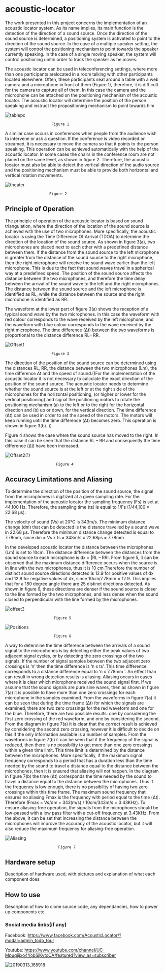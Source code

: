 # acoustic-locator

The work presented in this project concerns the implementation of an acoustic locator system. As its name implies, its main function is the detection of the direction of a sound source. Once the direction of the sound source is determined, a positioning system is activated to point to the direction of the sound source. In the case of a multiple speaker setting, the system will control the positioning mechanism to point towards the speaker currently speaking. In the case of a single moving speaker, the system will control positioning unitin order to track the speaker as he moves. 

The acoustic locator can be used in teleconferencing settings, where more than one participants arelocated in a room talking with other participants located elsewhere. Often, these participants seat around a table with a web camera and a microphone in front of them (Figure 1), therefore, it is difficult for the camera to capture all of them. In this case the camera and the microphone can be attached on the positioning mechanism of the acoustic locator. The acoustic locator will determine the position of the person speaking and instruct the propositioning mechanism to point towards him. 

![tablepc](https://user-images.githubusercontent.com/45922282/56137082-b81dac00-5f9c-11e9-8559-82c04bebfaf5.jpg)

                         Figure 1

A similar case occurs in conferences when people from the audience wish to intervene or ask a question. If the conference is video recorded or streamed, it is necessary to move the camera so that it points to the person speaking. This operation can be achieved automatically with the help of the acoustic locator. In some cases the chairs in the conference room are not placed on the same level, as shown in figure 2. Therefore, the acoustic locator must also be able to detect the vertical direction of the audio source and the positioning mechanism must be able to provide both horizontal and vertical rotation movements.  

![theater](https://user-images.githubusercontent.com/45922282/56137264-19457f80-5f9d-11e9-9bad-949ed61c656d.jpg)

                        Figure 2

## Principle of Operation

The principle of operation of the acoustic locator is based on sound triangulation, where the direction of the location of the sound source is achieved with the use of two microphones. More specifically, the acoustic locator is using the Time Difference Of Arrival (TDOA) to determine the direction of the location of the sound source. As shown in figure 3(a), two microphones are placed next to each other with a predefined distance between them. If the distance from the sound source to the left microphone is greater from the distance of the sound source to the right microphone, then the right microphone will receive the sound wave earlier than the left microphone. This is due to the fact that sound waves travel in a spherical way at a predefined speed. The position of the sound source affects the distance between the two microphones, and therefore the time delay between the arrival of the sound wave to the left and the right microphones. The distance between the sound source and the left microphone is identified as RL, while the distance between the source and the right microphone is identified as RR.

The waveform at the lower part of figure 3(a) shows the reception of a typical sound wave by the two microphones. In this case the waveform with red colour corresponds to the wave received by the left microphone, and the waveform with blue colour corresponds to the wave received by the right microphone. The time difference (Δt) between the two waveforms is proportional to the distance difference RL– RR.

![Offset1](https://user-images.githubusercontent.com/45922282/56137420-7b9e8000-5f9d-11e9-8717-84bb7a37706f.jpg)

                         Figure 3

The direction of the position of the sound source can be determined using the distances RL, RR, the distance between the two microphones (Lm), the time difference Δt and the speed of sound.((For the implementation of the acoustic locator it is not necessary to calculate the exact direction of the position of the sound source. The acoustic locator needs to determine whether the sound source is at the left or at the right side of the microphones for the horizontal positioning, (or higher or lower for the vertical positioning) and signal the positioning motors to rotate the positioning mechanism (a) to the left or to the right for the horizontal direction and (b) up or down, for the vertical direction. The time difference (Δt) can be used in order to set the speed of the motors. The motors will keep running until the time difference (Δt) becomes zero. This operation is shown in figure 3(b). ))  

Figure 4 shows the case where the sound source has moved to the right. In this case it can be seen that the distance RL – RR and consequently the time difference (Δt) have been increased.


![Offset2(1)](https://user-images.githubusercontent.com/45922282/56137528-be605800-5f9d-11e9-84e8-2da892b74d46.jpg)

                           Figure 4
                           
## Accuracy Limitations and Aliasing

To determine the direction of the position of the sound source, the signal from the microphones is digitized at a given sampling rate. For the implementation of the acoustic locator the sampling frequency (Fs) is set at 44,100 Hz. Therefore, the sampling time (ts) is equal to 1/Fs (1/44,100 = 22.68 μs).

The velocity of sound (Vs) at 20°C is 343m/s. The minimum distance change (dm) that can be detected is the distance travelled by a sound wave in 22.68 μs. Therefore the minimum distance change detected is equal to 7.78mm, since 
dm = Vs x ts = 343m/s x 22.68μs = 7.78mm 

In the developed acoustic locator the distance between the microphones (Lm) is set to 10cm. The distance difference between the distances from the sound source to each microphone is dx = |RL – RRI. From figure 5, it can be observed that the maximum distance difference occurs when the source is in line with the two microphones, thus it is 10 cm.Therefore the number of distinct sound source directions detected is 12.9 for positive values of dx and 12.9 for negative values of dx, since 10cm/7.78mm = 12.9. This implies that for a 180 degree angle there are 25 distinct directions detected. As shown in figure 6, these directions are denser if the sound source is closer to the line formed by the two microphones, and less dense when the sound closed to perpendicular with the line formed by the microphones.

![offset3](https://user-images.githubusercontent.com/45922282/56137659-00899980-5f9e-11e9-9fd3-c370e86d0b7b.jpg)

                          Figure 5
                          
![Positions](https://user-images.githubusercontent.com/45922282/56137707-16975a00-5f9e-11e9-92a0-4de11a5218f5.jpg)

                          Figure 6

A way to determine the time difference between the arrivals of a sound signal to the microphones is by detecting either the peak values of two adjacent signal cycles, or by detecting the zero crossings of the two signals. If the number of signal samples between the two adjacent zero crossings is ‘n’ then the time difference is ‘n x ts’. This time difference corresponds to a distance difference equal to ‘n x 7.78mm ‘. An effect than can result in wrong detection results is aliasing. Aliasing occurs in cases where it is clear which microphone received the sound signal first. If we assume that the sound signals are pure sine waves, then as shown in figure 7(a) it is possible to have more than one zero crossings for each microphone in the samples examined. From the waveforms in figure 7(a) it can be seen that during the time frame (Δt) for which the signals are examined, there are two zero crossings for the red waveform and one for the blue. Therefore, there are two possible results: one by considering the first zero crossing of the red waveform, and one by considering the second. From the diagram in figure 7(a) it is clear that the correct result is achieved by considering the second zero crossing, however it is difficult to decide on this if the only information available is a number of samples. 
From the waveforms in figure 7(b) it can be seen that if the frequency of the signal is reduced, then there is no possibility to get more than one zero crossings within a given time limit. This time limit is determined by the distance between the microphones. More specifically, if the maximum signal frequency corresponds to a period that has a duration less than the time needed by the sound to travel a distance equal to the distance between the microphones, then it is ensured that aliasing will not happen. In the diagram in figure 7(b) the time (Δt) corresponds the time needed by the sound to travel a distance equal to the distance between the microphones. Thus if the frequency is low enough, there is no possibility of having two zero crossings within this time frame. The maximum sound frequency that ensures no aliasing Fmax is the frequency with period equal to the time (Δt). Therefore (Fmax = Vs/dm = 343(m/s) / 10cm/343m/s = 3.43KHz). To ensure aliasing-free operation, the signals from the microphones should be low-passed with a low pass filter with a cut-off frequency at 3.43KHz. From the above, it can be set that increasing the distance between the microphones will improve the accuracy of the acoustic locator, but it will also reduce the maximum frequency for aliasing-free operation.

![Aliasing](https://user-images.githubusercontent.com/45922282/56137827-4cd4d980-5f9e-11e9-9a3b-ca13d26a241e.jpg)

                            Figure 7
                          
## Hardware setup
Description of hardware used, with pictures and explanation of what each component does

## How to use
Description of how to clone source code, any dependancies, how to power up components etc.

### Social media links(if any)
Facebook: https://www.facebook.com/AcousticLocator/?modal=admin_todo_tour 

Youtube: https://www.youtube.com/channel/UC-Mpuqiijxo4YobSjKvtcCA/featured?view_as=subscriber

![20190313_165918](https://user-images.githubusercontent.com/45922282/55901264-ae2d2f00-5bd1-11e9-95b4-42b640f174c5.jpg)
